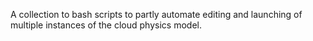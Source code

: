 A collection to bash scripts to partly automate editing and launching of multiple instances of the cloud physics model.

